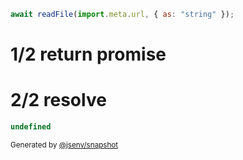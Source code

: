 ```js
await readFile(import.meta.url, { as: "string" });
```

# 1/2 return promise

# 2/2 resolve

```js
undefined
```

<sub>
  Generated by <a href="https://github.com/jsenv/core/tree/main/packages/independent/snapshot">@jsenv/snapshot</a>
</sub>